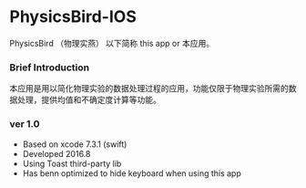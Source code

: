 # PhysicsBird-IOS
PhysicsBird （物理实燕） 以下简称 this app or 本应用。
### Brief Introduction
本应用是用以简化物理实验的数据处理过程的应用，功能仅限于物理实验所需的数据处理，提供均值和不确定度计算等功能。
### ver 1.0
- Based on xcode 7.3.1 (swift)
- Developed 2016.8
- Using Toast third-party lib
- Has benn optimized to hide keyboard when using this app


